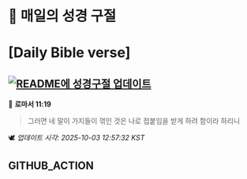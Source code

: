 # 🙏 매일의 성경 구절
# [Daily Bible verse]
## [![README에 성경구절 업데이트](https://github.com/DONGSUKA/first_test/actions/workflows/update-readme-bible.yml/badge.svg)](https://github.com/DONGSUKA/first_test/actions/workflows/update-readme-bible.yml)
<!-- START_BIBLE_VERSE -->
📖 **로마서 11:19**
> 그러면 네 말이 가지들이 꺾인 것은 나로 접붙임을 받게 하려 함이라 하리니

🕊️ _업데이트 시각: 2025-10-03 12:57:32 KST_
  <!-- END_BIBLE_VERSE -->
## GITHUB_ACTION
